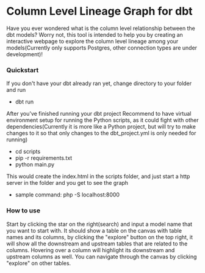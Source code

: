# Column Level Lineage Graph for dbt

Have you ever wondered what is the column level relationship between the dbt models? Worry not, this tool is intended to help you by creating an interactive webpage to explore the column level lineage among your models(Currently only supports Postgres, other connection types are under development)!

### Quickstart

If you don't have your dbt already ran yet, change directory to your folder and run
- dbt run

After you've finished running your dbt project
Recommend to have virtual environment setup for running the Python scripts, as it could fight with other dependencies(Currently it is more like a Python project, but will try to make changes to it so that only changes to the dbt_project.yml is only needed for running)

- cd scripts
- pip -r requirements.txt
- python main.py

This would create the index.html in the scripts folder, and just start a http server in the folder and you get to see the graph
- sample command: php -S localhost:8000

### How to use

Start by clicking the star on the right(search) and input a model name that you want to start with.
It should show a table on the canvas with table names and its columns, by clicking the "explore" button on the top right, it will show all the downstream and upstream tables that are related to the columns. Hovering over a column will highlight its downstream and upstream columns as well.
You can navigate through the canvas by clicking "explore" on other tables. 
